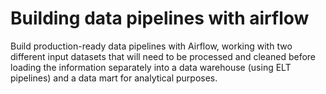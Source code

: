 # Building data pipelines with airflow

Build production-ready data pipelines with Airflow, working with two different input datasets that will need to be processed and cleaned before loading the information separately into a data warehouse (using ELT pipelines) and a data mart for analytical purposes.
